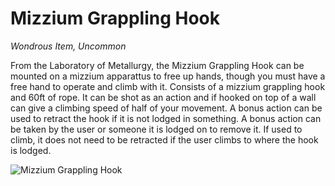 # Mizzium Grappling Hook

*Wondrous Item, Uncommon*

From the Laboratory of Metallurgy, the Mizzium Grappling Hook can be mounted on a mizzium apparattus to free up hands, though you must have a free hand to operate and climb with it. Consists of a mizzium grappling hook and 60ft of rope. It can be shot as an action and if hooked on top of a wall can give a climbing speed of half of your movement. A bonus action can be used to retract the hook if it is not lodged in something. A bonus action can be taken by the user or someone it is lodged on to remove it. If used to climb, it does not need to be retracted if the user climbs to where the hook is lodged.

![Mizzium Grappling Hook](MGH.jpg)